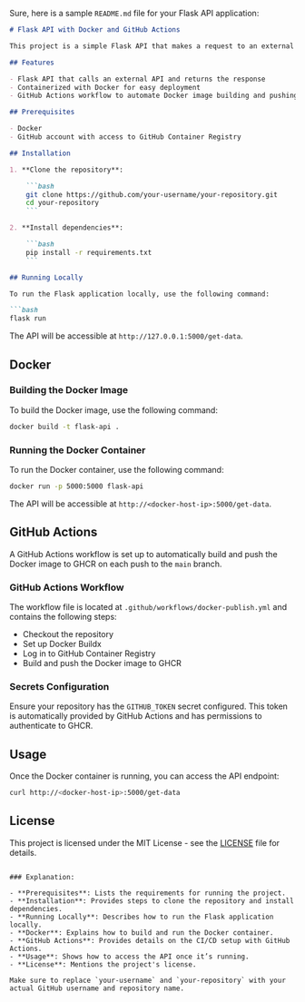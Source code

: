 Sure, here is a sample `README.md` file for your Flask API application:

```markdown
# Flask API with Docker and GitHub Actions

This project is a simple Flask API that makes a request to an external API and returns the JSON response. The project is containerized using Docker and set up with a GitHub Actions workflow to build and push the Docker image to GitHub Container Registry (GHCR).

## Features

- Flask API that calls an external API and returns the response
- Containerized with Docker for easy deployment
- GitHub Actions workflow to automate Docker image building and pushing

## Prerequisites

- Docker
- GitHub account with access to GitHub Container Registry

## Installation

1. **Clone the repository**:

    ```bash
    git clone https://github.com/your-username/your-repository.git
    cd your-repository
    ```

2. **Install dependencies**:

    ```bash
    pip install -r requirements.txt
    ```

## Running Locally

To run the Flask application locally, use the following command:

```bash
flask run
```

The API will be accessible at `http://127.0.0.1:5000/get-data`.

## Docker

### Building the Docker Image

To build the Docker image, use the following command:

```bash
docker build -t flask-api .
```

### Running the Docker Container

To run the Docker container, use the following command:

```bash
docker run -p 5000:5000 flask-api
```

The API will be accessible at `http://<docker-host-ip>:5000/get-data`.

## GitHub Actions

A GitHub Actions workflow is set up to automatically build and push the Docker image to GHCR on each push to the `main` branch.

### GitHub Actions Workflow

The workflow file is located at `.github/workflows/docker-publish.yml` and contains the following steps:

- Checkout the repository
- Set up Docker Buildx
- Log in to GitHub Container Registry
- Build and push the Docker image to GHCR

### Secrets Configuration

Ensure your repository has the `GITHUB_TOKEN` secret configured. This token is automatically provided by GitHub Actions and has permissions to authenticate to GHCR.

## Usage

Once the Docker container is running, you can access the API endpoint:

```bash
curl http://<docker-host-ip>:5000/get-data
```

## License

This project is licensed under the MIT License - see the [LICENSE](LICENSE) file for details.
```

### Explanation:

- **Prerequisites**: Lists the requirements for running the project.
- **Installation**: Provides steps to clone the repository and install dependencies.
- **Running Locally**: Describes how to run the Flask application locally.
- **Docker**: Explains how to build and run the Docker container.
- **GitHub Actions**: Provides details on the CI/CD setup with GitHub Actions.
- **Usage**: Shows how to access the API once it’s running.
- **License**: Mentions the project's license.

Make sure to replace `your-username` and `your-repository` with your actual GitHub username and repository name.
